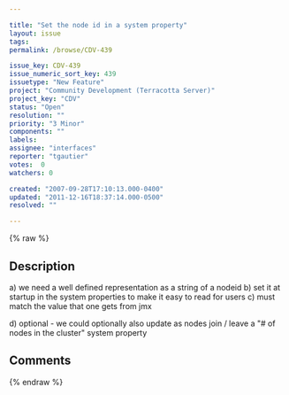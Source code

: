 ```yaml
---

title: "Set the node id in a system property"
layout: issue
tags: 
permalink: /browse/CDV-439

issue_key: CDV-439
issue_numeric_sort_key: 439
issuetype: "New Feature"
project: "Community Development (Terracotta Server)"
project_key: "CDV"
status: "Open"
resolution: ""
priority: "3 Minor"
components: ""
labels: 
assignee: "interfaces"
reporter: "tgautier"
votes:  0
watchers: 0

created: "2007-09-28T17:10:13.000-0400"
updated: "2011-12-16T18:37:14.000-0500"
resolved: ""

---
```




{% raw %}



## Description

<div markdown="1" class="description">

a) we need a well defined representation as a string of a nodeid
b) set it at startup in the system properties to make it easy to read for users
c) must match the value that one gets from jmx

d) optional - we could optionally also update as nodes join / leave a "# of nodes in the cluster" system property



</div>

## Comments



{% endraw %}
